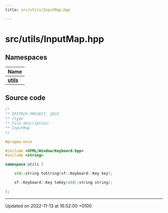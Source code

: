 ```yaml
---
title: src/utils/InputMap.hpp

---
```


# src/utils/InputMap.hpp



## Namespaces

| Name           |
| -------------- |
| **[utils](Namespaces/namespaceutils.md)**  |




## Source code

```cpp
/*
** EPITECH PROJECT, 2022
** rtype
** File description:
** InputMap
*/

#pragma once

#include <SFML/Window/Keyboard.hpp>
#include <string>

namespace utils {

    std::string toString(sf::Keyboard::Key key);

    sf::Keyboard::Key toKey(std::string string);

};
```


-------------------------------

Updated on 2022-11-13 at 16:52:00 +0100
